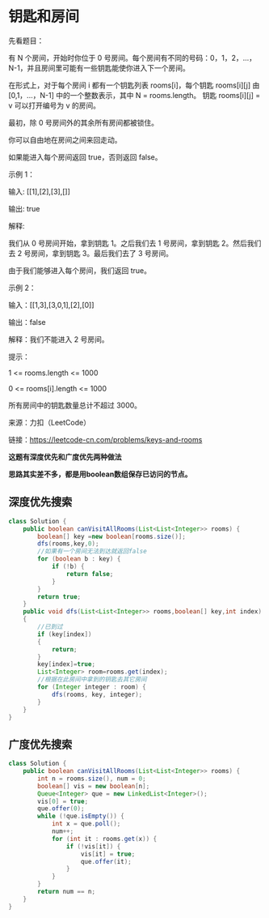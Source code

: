 # 钥匙和房间

先看题目：

有 N 个房间，开始时你位于 0 号房间。每个房间有不同的号码：0，1，2，...，N-1，并且房间里可能有一些钥匙能使你进入下一个房间。

在形式上，对于每个房间 i 都有一个钥匙列表 rooms[i]，每个钥匙 rooms[i][j] 由 [0,1，...，N-1] 中的一个整数表示，其中 N = rooms.length。 钥匙 rooms[i][j] = v 可以打开编号为 v 的房间。

最初，除 0 号房间外的其余所有房间都被锁住。

你可以自由地在房间之间来回走动。

如果能进入每个房间返回 true，否则返回 false。

示例 1：

输入: [[1],[2],[3],[]]

输出: true

解释:  

我们从 0 号房间开始，拿到钥匙 1。之后我们去 1 号房间，拿到钥匙 2。然后我们去 2 号房间，拿到钥匙 3。最后我们去了 3 号房间。

由于我们能够进入每个房间，我们返回 true。

示例 2：

输入：[[1,3],[3,0,1],[2],[0]]

输出：false

解释：我们不能进入 2 号房间。

提示：

1 <= rooms.length <= 1000

0 <= rooms[i].length <= 1000

所有房间中的钥匙数量总计不超过 3000。


来源：力扣（LeetCode）

链接：https://leetcode-cn.com/problems/keys-and-rooms

**这题有深度优先和广度优先两种做法**

**思路其实差不多，都是用boolean数组保存已访问的节点。**

## 深度优先搜索

```java
class Solution {
    public boolean canVisitAllRooms(List<List<Integer>> rooms) {
        boolean[] key =new boolean[rooms.size()];
        dfs(rooms,key,0);
        //如果有一个房间无法到达就返回false
        for (boolean b : key) {
            if (!b) {
                return false;
            }
        }
        return true;
    }
    public void dfs(List<List<Integer>> rooms,boolean[] key,int index)
    {
        //已到过
        if (key[index])
        {
            return;
        }
        key[index]=true;
        List<Integer> room=rooms.get(index);
        //根据在此房间中拿到的钥匙去其它房间
        for (Integer integer : room) {
            dfs(rooms, key, integer);
        }
    }
}
```

## 广度优先搜索

```java
class Solution {
    public boolean canVisitAllRooms(List<List<Integer>> rooms) {
        int n = rooms.size(), num = 0;
        boolean[] vis = new boolean[n];
        Queue<Integer> que = new LinkedList<Integer>();
        vis[0] = true;
        que.offer(0);
        while (!que.isEmpty()) {
            int x = que.poll();
            num++;
            for (int it : rooms.get(x)) {
                if (!vis[it]) {
                    vis[it] = true;
                    que.offer(it);
                }
            }
        }
        return num == n;
    }
}
```

